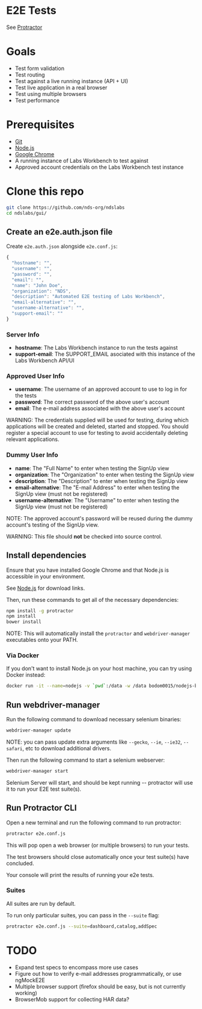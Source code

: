 # E2E Tests

See [Protractor](https://github.com/angular/protractor)

# Goals
* Test form validation
* Test routing
* Test against a live running instance (API + UI)
* Test live application in a real browser
* Test using multiple browsers
* Test performance

# Prerequisites
* [Git](https://git-scm.com/)
* [Node.js](https://nodejs.org/en/)
* [Google Chrome](https://www.google.com/chrome/browser/desktop/)
* A running instance of Labs Workbench to test against
* Approved account credentials on the Labs Workbench test instance

# Clone this repo
```bash
git clone https://github.com/nds-org/ndslabs
cd ndslabs/gui/
```

## Create an e2e.auth.json file
Create `e2e.auth.json` alongside `e2e.conf.js`:
```javascript
{
  "hostname": "",
  "username": "",
  "password": "",
  "email": "",
  "name": "John Doe",
  "organization": "NDS",
  "description": "Automated E2E testing of Labs Workbench",
  "email-alternative": "",
  "username-alternative": "",
  "support-email": ""
}
```

### Server Info
* **hostname**: The Labs Workbench instance to run the tests against
* **support-email**: The SUPPORT_EMAIL asociated with this instance of the Labs Workbench API/UI

### Approved User Info
* **username**: The username of an approved account to use to log in for the tests
* **password**: The correct password of the above user's account
* **email**: The e-mail address associated with the above user's account

WARNING: The credentials supplied will be used for testing, during which applications will be created and deleted, started and stopped. You should register a special account to use for testing to avoid accidentally deleting relevant applications.

### Dummy User Info
* **name**: The "Full Name" to enter when testing the SignUp view
* **organization**: The "Organization" to enter when testing the SignUp view
* **description**: The "Description" to enter when testing the SignUp view
* **email-alternative**: The "E-mail Address" to enter when testing the SignUp view (must not be registered)
* **username-alternative**: The "Username" to enter when testing the SignUp view (must not be registered)

NOTE: The approved account's password will be reused during the dummy account's testing of the SignUp view.

WARNING: This file should **not** be checked into source control.


## Install dependencies
Ensure that you have installed Google Chrome and that Node.js is accessible in your environment.

See [Node.js](https://nodejs.org/en/download/) for download links.

Then, run these commands to get all of the necessary dependencies:
```bash
npm install -g protractor
npm install
bower install
```

NOTE: This will automatically install the `protractor` and `webdriver-manager` executables onto your PATH.

### Via Docker
If you don't want to install Node.js on your host machine, you can try using Docker instead:
```bash
docker run -it --name=nodejs -v `pwd`:/data -w /data bodom0015/nodejs-bower-grunt bash
```

## Run webdriver-manager
Run the following command to download necessary selenium binaries:
```bash
webdriver-manager update
```

NOTE: you can pass update extra arguments like `--gecko`, `--ie`, `--ie32`, `--safari`, etc to download additional drivers.

Then run the following command to start a selenium webserver:
```bash
webdriver-manager start
```

Selenium Server will start, and should be kept running -- protractor will use it to run your E2E test suite(s).

## Run Protractor CLI
Open a new terminal and run the following command to run protractor:
```bash
protractor e2e.conf.js
```

This will pop open a web browser (or multiple browsers) to run your tests.

The test browsers should close automatically once your test suite(s) have concluded.

Your console will print the results of running your e2e tests.

### Suites
All suites are run by default.

To run only particular suites, you can pass in the `--suite` flag:
```bash
protractor e2e.conf.js --suite=dashboard,catalog,addSpec
```

# TODO
* Expand test specs to encompass more use cases
* Figure out how to verify e-mail addresses programmatically, or use ngMockE2E
* Multiple browser support (firefox should be easy, but is not currently working)
* BrowserMob support for collecting HAR data?


